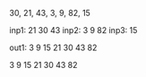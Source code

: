 30, 21, 43, 3, 9, 82, 15

inp1: 21 30 43
inp2: 3 9 82
inp3: 15

out1: 3 9 15 21 30 43 82

3 9 15 21 30 43 82
